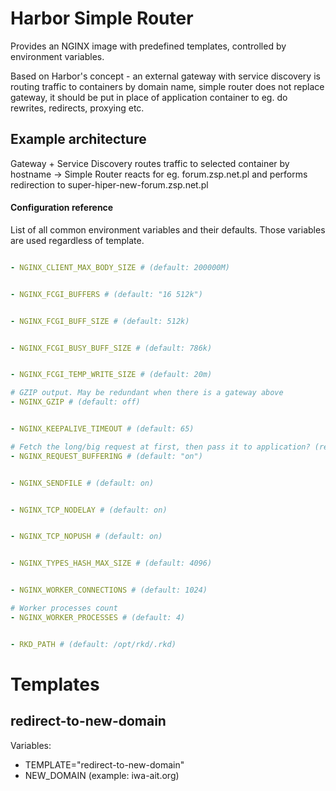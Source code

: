 Harbor Simple Router
====================

Provides an NGINX image with predefined templates, controlled by environment variables.

Based on Harbor's concept - an external gateway with service discovery is routing traffic to containers by domain name,
simple router does not replace gateway, it should be put in place of application container to eg. do rewrites, redirects, proxying etc.

Example architecture
--------------------

Gateway + Service Discovery routes traffic to selected container by hostname -> Simple Router reacts for eg. forum.zsp.net.pl and performs redirection to super-hiper-new-forum.zsp.net.pl

#### Configuration reference

List of all common environment variables and their defaults. Those variables are used regardless of template.

```yaml

- NGINX_CLIENT_MAX_BODY_SIZE # (default: 200000M)


- NGINX_FCGI_BUFFERS # (default: "16 512k")


- NGINX_FCGI_BUFF_SIZE # (default: 512k)


- NGINX_FCGI_BUSY_BUFF_SIZE # (default: 786k)


- NGINX_FCGI_TEMP_WRITE_SIZE # (default: 20m)

# GZIP output. May be redundant when there is a gateway above
- NGINX_GZIP # (default: off)


- NGINX_KEEPALIVE_TIMEOUT # (default: 65)

# Fetch the long/big request at first, then pass it to application? (recommended when container is directly accessible on the internet, not recommended when is behind a gateway which is already buffering requests)
- NGINX_REQUEST_BUFFERING # (default: "on")


- NGINX_SENDFILE # (default: on)


- NGINX_TCP_NODELAY # (default: on)


- NGINX_TCP_NOPUSH # (default: on)


- NGINX_TYPES_HASH_MAX_SIZE # (default: 4096)


- NGINX_WORKER_CONNECTIONS # (default: 1024)

# Worker processes count
- NGINX_WORKER_PROCESSES # (default: 4)


- RKD_PATH # (default: /opt/rkd/.rkd)


```

# Templates

## redirect-to-new-domain

Variables:
- TEMPLATE="redirect-to-new-domain"
- NEW_DOMAIN (example: iwa-ait.org)